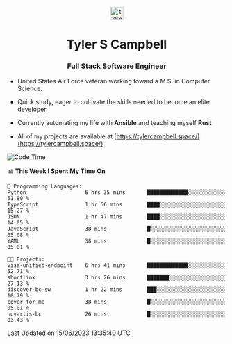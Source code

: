 <p align="center">
<a href="https://www.linkedin.com/in/t36campbell" target="blank"><img align="center" src="https://ik.imagekit.io/t36campbell/Portfolio/linkedin.png.original_m8bbGgPh6.png" alt="t36campbell" height="30" width="30" /></a>
</p>
<h1 align="center">Tyler S Campbell</h1>
<h3 align="center">Full Stack Software Engineer</h3>

* United States Air Force veteran working toward a M.S. in Computer Science.

* Quick study, eager to cultivate the skills needed to become an elite developer.

* Currently automating my life with **Ansible** and teaching myself **Rust**

* All of my projects are available at [https://tylercampbell.space/](https://tylercampbell.space/)

<!--START_SECTION:waka-->
![Code Time](http://img.shields.io/badge/Code%20Time-2%2C565%20hrs%2053%20mins-blue)

📊 **This Week I Spent My Time On** 

```text
💬 Programming Languages: 
Python                   6 hrs 35 mins       █████████████░░░░░░░░░░░░   51.80 % 
TypeScript               1 hr 56 mins        ████░░░░░░░░░░░░░░░░░░░░░   15.27 % 
JSON                     1 hr 47 mins        ████░░░░░░░░░░░░░░░░░░░░░   14.05 % 
JavaScript               38 mins             █░░░░░░░░░░░░░░░░░░░░░░░░   05.08 % 
YAML                     38 mins             █░░░░░░░░░░░░░░░░░░░░░░░░   05.01 % 

🐱‍💻 Projects: 
visa-unified-endpoint    6 hrs 41 mins       █████████████░░░░░░░░░░░░   52.71 % 
shortlinx                3 hrs 26 mins       ███████░░░░░░░░░░░░░░░░░░   27.13 % 
discover-bc-sw           1 hr 22 mins        ███░░░░░░░░░░░░░░░░░░░░░░   10.79 % 
cover-for-me             38 mins             █░░░░░░░░░░░░░░░░░░░░░░░░   05.01 % 
novartis-bc              26 mins             █░░░░░░░░░░░░░░░░░░░░░░░░   03.43 % 
```


 Last Updated on 15/06/2023 13:35:40 UTC
<!--END_SECTION:waka-->
